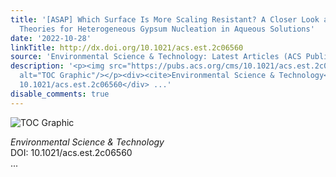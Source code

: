 ```yaml
---
title: '[ASAP] Which Surface Is More Scaling Resistant? A Closer Look at Nucleation
  Theories for Heterogeneous Gypsum Nucleation in Aqueous Solutions'
date: '2022-10-28'
linkTitle: http://dx.doi.org/10.1021/acs.est.2c06560
source: 'Environmental Science & Technology: Latest Articles (ACS Publications)'
description: '<p><img src="https://pubs.acs.org/cms/10.1021/acs.est.2c06560/asset/images/medium/es2c06560_0005.gif"
  alt="TOC Graphic"/></p><div><cite>Environmental Science & Technology</cite></div><div>DOI:
  10.1021/acs.est.2c06560</div> ...'
disable_comments: true
---
```

<p><img src="https://pubs.acs.org/cms/10.1021/acs.est.2c06560/asset/images/medium/es2c06560_0005.gif" alt="TOC Graphic"/></p><div><cite>Environmental Science & Technology</cite></div><div>DOI: 10.1021/acs.est.2c06560</div> ...